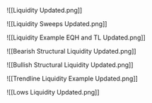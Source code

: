
![[Liquidity Updated.png]]


![[Liquidity Sweeps Updated.png]]


![[Liquidity Example EQH and TL Updated.png]]


![[Bearish Structural Liquidity Updated.png]]


![[Bullish Structural Liquidity Updated.png]]


![[Trendline Liquidity Example Updated.png]]


![[Lows Liquidity Updated.png]]